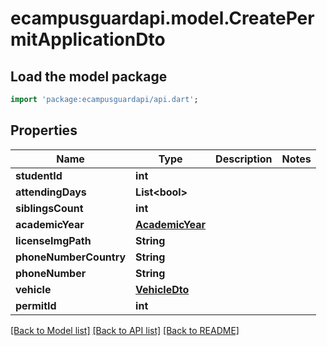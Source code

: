 # ecampusguardapi.model.CreatePermitApplicationDto

## Load the model package
```dart
import 'package:ecampusguardapi/api.dart';
```

## Properties
Name | Type | Description | Notes
------------ | ------------- | ------------- | -------------
**studentId** | **int** |  | 
**attendingDays** | **List&lt;bool&gt;** |  | 
**siblingsCount** | **int** |  | 
**academicYear** | [**AcademicYear**](AcademicYear.md) |  | 
**licenseImgPath** | **String** |  | 
**phoneNumberCountry** | **String** |  | 
**phoneNumber** | **String** |  | 
**vehicle** | [**VehicleDto**](VehicleDto.md) |  | 
**permitId** | **int** |  | 

[[Back to Model list]](../README.md#documentation-for-models) [[Back to API list]](../README.md#documentation-for-api-endpoints) [[Back to README]](../README.md)


